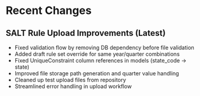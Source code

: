 # Recent Changes

## SALT Rule Upload Improvements (Latest)
- Fixed validation flow by removing DB dependency before file validation
- Added draft rule set override for same year/quarter combinations
- Fixed UniqueConstraint column references in models (state_code -> state)
- Improved file storage path generation and quarter value handling
- Cleaned up test upload files from repository
- Streamlined error handling in upload workflow